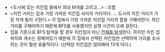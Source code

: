 - <도시에 있는 치킨집 중에서 최대 M개를 고르고...> : 조합
- <치킨 거리는 집과 가장 가까운 치킨집 사이의 거리이다. ... 도시의 치킨 거리가 가장 작게 될지 구한다.> 각 집에서 가장 가까운 치킨집 거리의 합을 구해야한다. 최단 거리를 구해야하기 때문에 BFS를 사용했지만 실행 시간이 오래 걸린다.
- 집을 기준으로 BFS 탐색을 할 경우 치킨집이 아닌 <u>전체를 탐색</u>한다. 하지만 치킨 집 위치와 개수는 정해져있기 때문에 각 집에서 선택된 치킨집만 선택하여 거리를 조사하는 것이 훨씬 효율적이다. (선택된 치킨집은 많아봐야 13개 이다.)

